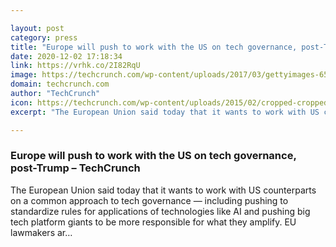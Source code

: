 ```yaml
---

layout: post
category: press
title: "Europe will push to work with the US on tech governance, post-Trump"
date: 2020-12-02 17:18:34
link: https://vrhk.co/2I82RqU
image: https://techcrunch.com/wp-content/uploads/2017/03/gettyimages-655598090.jpg?w=601
domain: techcrunch.com
author: "TechCrunch"
icon: https://techcrunch.com/wp-content/uploads/2015/02/cropped-cropped-favicon-gradient.png?w=180
excerpt: "The European Union said today that it wants to work with US counterparts on a common approach to tech governance — including pushing to standardize rules for applications of technologies like AI and pushing big tech platform giants to be more responsible for what they amplify. EU lawmakers ar…"

---
```


### Europe will push to work with the US on tech governance, post-Trump – TechCrunch

The European Union said today that it wants to work with US counterparts on a common approach to tech governance — including pushing to standardize rules for applications of technologies like AI and pushing big tech platform giants to be more responsible for what they amplify. EU lawmakers ar…